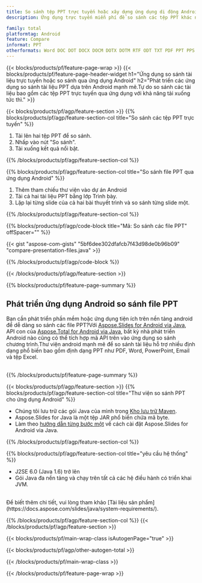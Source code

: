 ```yaml
---
title: So sánh tệp PPT trực tuyến hoặc xây dựng ứng dụng di động Android để so sánh tệp PPT
description: Ứng dụng trực tuyến miễn phí để so sánh các tệp PPT khác nhau.Mã thư viện so sánh Android cho tài liệu PPT.

family: total
platformtag: Android
feature: Compare
informat: PPT
otherformats: Word DOC DOT DOCX DOCM DOTX DOTM RTF ODT TXT PDF PPT PPS PPTX POTX PPSX PPTM PPSM POTM ODP PowerPoint
---
```

{{< blocks/products/pf/feature-page-wrap >}}
{{< blocks/products/pf/feature-page-header-widget h1="Ứng dụng so sánh tài liệu trực tuyến hoặc so sánh qua ứng dụng Android" h2="Phát triển các ứng dụng so sánh tài liệu PPT dựa trên Android mạnh mẽ.Tự do so sánh các tài liệu bao gồm các tệp PPT trực tuyến qua ứng dụng với khả năng tải xuống tức thì." >}}

{{< blocks/products/pf/agp/feature-section >}}
{{% blocks/products/pf/agp/feature-section-col title="So sánh các tệp PPT trực tuyến" %}}

1. Tải lên hai tệp PPT để so sánh.
1. Nhấp vào nút "So sánh".
1. Tải xuống kết quả nổi bật.

{{% /blocks/products/pf/agp/feature-section-col %}}

{{% blocks/products/pf/agp/feature-section-col title="So sánh file PPT qua ứng dụng Android" %}}

1. Thêm tham chiếu thư viện vào dự án Android
1. Tải cả hai tài liệu PPT bằng lớp Trình bày.
1. Lặp lại từng slide của cả hai bài thuyết trình và so sánh từng slide một.

{{% /blocks/products/pf/agp/feature-section-col %}}

{{% blocks/products/pf/agp/code-block title="Mã: So sánh các file PPT" offSpacer="" %}}

{{< gist "aspose-com-gists" "5bf6dee302dfafcb7f43d98de0b96b09" "compare-presentation-files.java" >}}

{{% /blocks/products/pf/agp/code-block %}}

{{< /blocks/products/pf/agp/feature-section >}}

{{% blocks/products/pf/feature-page-summary %}}


<h2>Phát triển ứng dụng Android so sánh file PPT</h2>

Bạn cần phát triển phần mềm hoặc ứng dụng tiện ích trên nền tảng android để dễ dàng so sánh các file PPT?Với [Aspose.Slides for Android via Java](https://products.aspose.com/slides/vi/android-java/), API con của [Aspose.Total for Android via Java](https://products.aspose.com/total/vi/android-java/), bất kỳ nhà phát triển Android nào cũng có thể tích hợp mã API trên vào ứng dụng so sánh chương trình.Thư viện android mạnh mẽ để so sánh tài liệu hỗ trợ nhiều định dạng phổ biến bao gồm định dạng PPT như PDF, Word, PowerPoint, Email và tệp Excel.<br /><br />

{{% /blocks/products/pf/feature-page-summary %}}

{{< blocks/products/pf/agp/feature-section >}}
{{% blocks/products/pf/agp/feature-section-col title="Thư viện so sánh PPT cho ứng dụng Android" %}}

- Chúng tôi lưu trữ các gói Java của mình trong [Kho lưu trữ Maven](https://releases.aspose.com/java/repo/com/aspose/aspose-slides/). 
- Aspose.Slides for Java là một tệp JAR phổ biến chứa mã byte.
- Làm theo [hướng dẫn từng bước một](https://docs.aspose.com/slides/java/installation/#install-aspose-slides-for-java-from-maven-repository) về cách cài đặt Aspose.Slides for Android via Java.

{{% /blocks/products/pf/agp/feature-section-col %}}

{{% blocks/products/pf/agp/feature-section-col title="yêu cầu hệ thống" %}}

- J2SE 6.0 (Java 1.6) trở lên
- Gói Java đa nền tảng và chạy trên tất cả các hệ điều hành có triển khai JVM.

<br />
Để biết thêm chi tiết, vui lòng tham khảo [Tài liệu sản phẩm](https://docs.aspose.com/slides/java/system-requirements/).

{{% /blocks/products/pf/agp/feature-section-col %}}
{{< /blocks/products/pf/agp/feature-section >}}

{{< blocks/products/pf/main-wrap-class isAutogenPage="true" >}}

{{< blocks/products/pf/agp/other-autogen-total >}}

{{< /blocks/products/pf/main-wrap-class >}}

{{< /blocks/products/pf/feature-page-wrap >}}